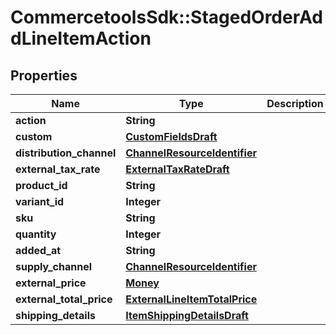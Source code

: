 # CommercetoolsSdk::StagedOrderAddLineItemAction

## Properties
Name | Type | Description | Notes
------------ | ------------- | ------------- | -------------
**action** | **String** |  | [optional] 
**custom** | [**CustomFieldsDraft**](CustomFieldsDraft.md) |  | [optional] 
**distribution_channel** | [**ChannelResourceIdentifier**](ChannelResourceIdentifier.md) |  | [optional] 
**external_tax_rate** | [**ExternalTaxRateDraft**](ExternalTaxRateDraft.md) |  | [optional] 
**product_id** | **String** |  | [optional] 
**variant_id** | **Integer** |  | [optional] 
**sku** | **String** |  | [optional] 
**quantity** | **Integer** |  | [optional] 
**added_at** | **String** |  | [optional] 
**supply_channel** | [**ChannelResourceIdentifier**](ChannelResourceIdentifier.md) |  | [optional] 
**external_price** | [**Money**](Money.md) |  | [optional] 
**external_total_price** | [**ExternalLineItemTotalPrice**](ExternalLineItemTotalPrice.md) |  | [optional] 
**shipping_details** | [**ItemShippingDetailsDraft**](ItemShippingDetailsDraft.md) |  | [optional] 

